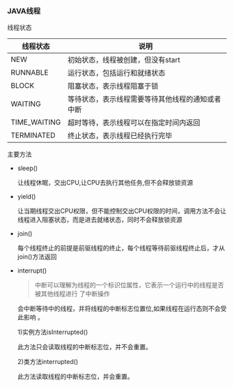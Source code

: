 ### JAVA线程

线程状态

| 线程状态     | 说明                                             |
| ------------ | ------------------------------------------------ |
| NEW          | 初始状态，线程被创建，但没有start                |
| RUNNABLE     | 运行状态，包括运行和就绪状态                     |
| BLOCK        | 阻塞状态，表示线程阻塞于锁                       |
| WAITING      | 等待状态，表示线程需要等待其他线程的通知或者中断 |
| TIME_WAITING | 超时等待，表示线程可以在指定时间内返回           |
| TERMINATED   | 终止状态，表示线程已经执行完毕                   |

主要方法

- sleep()

  让线程休眠，交出CPU,让CPU去执行其他任务,但不会释放锁资源

- yield()

  让当期线程交出CPU权限，但不能控制交出CPU权限的时间，调用方法不会让线程进入阻塞状态，而是进去就绪状态，同时不会释放锁资源

- join()

  每个线程终止的前提是前驱线程的终止，每个线程等待前驱线程终止后，才从join()方法返回

- interrupt()

  >中断可以理解为线程的一个标识位属性，它表示一个运行中的线程是否被其他线程进行
  >了中断操作

  会中断等待中的线程，并将线程的中断标志位置位,如果线程在运行态则不会受此影响 。

  1)实例方法isInterrupted()

  此方法只会读取线程的中断标志位，并不会重置。

  2)类方法interrupted()

  此方法读取线程的中断标志位，并会重置。